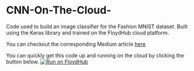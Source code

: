 # CNN-On-The-Cloud-
Code used to build an image classifier for the Fashion MNIST dataset. Built using the Keras library and trained on the FloydHub cloud platform. 

You can checkout the corresponding Medium article <a href="https://medium.com/@donaljohn/building-your-first-neural-network-on-the-cloud-ffb9fcfef945">here</a>

You can quickly get this code up and running on the cloud by clicking the button below.
[![Run on FloydHub](https://static.floydhub.com/button/button.svg)](https://floydhub.com/run?template=https://github.com/djbyrne/CNN-On-The-Cloud-)
